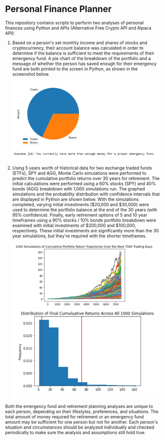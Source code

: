 # Personal Finance Planner

This repository contains scripts to perform two analyses of personal finances using Python and APIs (Alternative Free Crypto API and Alpaca API):

1.  Based on a person's set monthly income and shares of stocks and cryptocurrency, their account balance was calculated in order to determine if the balance is sufficient to meet the requirements of their emergency fund. A pie chart of the breakdown of the portfolio and a message of whether the person has saved enough for their emergency fund are both printed to the screen in Python, as shown in the screenshot below.

    ![Portfolio breakdown and result](Screenshots/pie_chart.png)

2. Using 5 years worth of historical data for two exchange traded funds (ETFs), SPY and AGG, Monte Carlo simulations were performed to predict the cumulative portfolio returns over 30 years for retirement. The initial calculations were performed using a 60% stocks (SPY) and 40% bonds (AGG) breakdown with 1,000 simulations run. The graphed simulations and the probability distribution with confidence intervals that are displayed in Python are shown below. With the simulations completed, varying initial investments ($20,000 and $30,000) were used to determine the portfolio balance at the end of the 30 years (with 95% confidence). Finally, early retirement options of 5 and 10 year timeframes using a 90% stocks / 10% bonds portfolio breakdown were examined with initial investments of $200,000 and $100,000, respectively. These initial investments are significantly more than the 30 year simulations, but they're required with the shorter timeframes. 

    ![Monte carlo](Screenshots/monte_carlo_output.png)
    ![Probability distribution](Screenshots/probability_distribution.png)

Both the emergency fund and retirement planning analyses are unique to each person, depending on their lifestyles, preferences, and situations. The total amount of money required for retirement or an emergency fund amount may be sufficient for one person but not for another. Each person's situation and circumstances should be analyzed individually and checked periodically to make sure the analysis and assumptions still hold true.